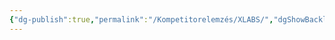 ```yaml
---
{"dg-publish":true,"permalink":"/Kompetitorelemzés/XLABS/","dgShowBacklinks":true,"dgEnableSearch":true,"dgShowTags":true}
---
```



